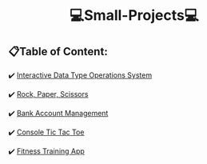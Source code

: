 <div align="center">

# 💻Small-Projects💻


</div>

## 📋Table of Content:

✔️ [Interactive Data Type Operations System](https://github.com/Nevtimova/Small-Projects/tree/main/Interactive_Data_Types)

✔️ [Rock, Paper, Scissors](https://github.com/Nevtimova/Small-Projects/tree/main/Rock_paper_scissors)

✔️ [Bank Account Management](https://github.com/Nevtimova/Small-Projects/tree/main/Bank_Account_Managment)

✔️ [Console Tic Tac Toe](https://github.com/Nevtimova/Small-Projects/tree/main/Console_Tic_Tac_Toe)

✔️ [Fitness Training App](https://github.com/Nevtimova/Small-Projects/tree/main/Fitness_training_app)


